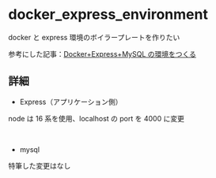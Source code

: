 # docker_express_environment

docker と express 環境のボイラープレートを作りたい

参考にした記事：[Docker+Express+MySQL の環境をつくる](https://note.com/kawa1228/n/nb18e19fbf4cc)

## 詳細

- Express（アプリケーション側）

node は 16 系を使用、localhost の port を 4000 に変更

<br>

- mysql

特筆した変更はなし
